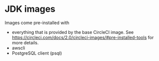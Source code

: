 # JDK images

Images come pre-installed with

* everything that is provided by the base CircleCI image. See https://circleci.com/docs/2.0/circleci-images/#pre-installed-tools for more details.
* awscli
* PostgreSQL client (psql)
